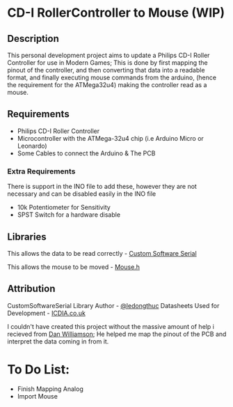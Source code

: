 # CD-I RollerController to Mouse (WIP)

## Description
This personal development project aims to update a Philips CD-I Roller Controller for use in Modern Games;
This is done by first mapping the pinout of the controller, and then converting that data into a readable format, and finally executing mouse commands from the arduino, (hence the requirement for the ATMega32u4) making the controller read as a mouse.

## Requirements
* Philips CD-I Roller Controller
* Microcontroller with the ATMega-32u4 chip (i.e Arduino Micro or Leonardo)
* Some Cables to connect the Arduino & The PCB

### Extra Requirements
There is support in the INO file to add these, however they are not necessary and can be disabled easily in the INO file
* 10k Potentiometer for Sensitivity
* SPST Switch for a hardware disable


## Libraries
This allows the data to be read correctly - [Custom Software Serial](https://github.com/ledongthuc/CustomSoftwareSerial)

This allows the mouse to be moved - [Mouse.h](https://downloads.arduino.cc/libraries/github.com/arduino-libraries/Mouse-1.0.1.zip)

## Attribution
CustomSoftwareSerial Library Author - [@ledongthuc](https://github.com/ledongthuc)
Datasheets Used for Development - [ICDIA.co.uk](http://www.icdia.co.uk/docs/pointing_devices.pdf)

I couldn't have created this project without the massive amount of help i recieved from [Dan Williamson](https://uk.linkedin.com/in/daniel-williamson-engineer); He helped me map the pinout of the PCB and interpret the data coming in from it. 


# To Do List:
* Finish Mapping Analog
* Import Mouse
